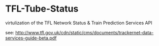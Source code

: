# TFL-Tube-Status
virtulization of the TFL Network Status &amp; Train Prediction Services API

see:
http://www.tfl.gov.uk/cdn/static/cms/documents/trackernet-data-services-guide-beta.pdf
